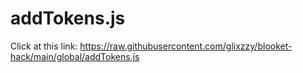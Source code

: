 # addTokens.js
Click at this link: https://raw.githubusercontent.com/glixzzy/blooket-hack/main/global/addTokens.js
